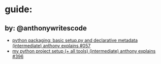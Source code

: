 # guide:
## by: @anthonywritescode
- [python packaging: basic setup.py and declarative metadata (intermediate) anthony explains #057](https://youtu.be/GaWs-LenLYE)
- [my python project setup (+ all tools) (intermediate) anthony explains #396](https://youtu.be/q8DkatMZvUs)

